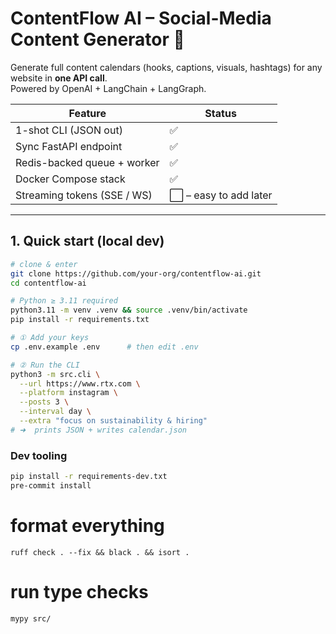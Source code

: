 # ContentFlow AI – Social-Media Content Generator 🚀

Generate full content calendars (hooks, captions, visuals, hashtags) for any website in **one API call**.  
Powered by OpenAI + LangChain + LangGraph.

| Feature | Status |
|---------|--------|
| 1-shot CLI (JSON out) | ✅ |
| Sync FastAPI endpoint | ✅ |
| Redis-backed queue + worker | ✅ |
| Docker Compose stack | ✅ |
| Streaming tokens (SSE / WS) | ⬜ – easy to add later |

---

## 1. Quick start (local dev)

```bash
# clone & enter
git clone https://github.com/your-org/contentflow-ai.git
cd contentflow-ai

# Python ≥ 3.11 required
python3.11 -m venv .venv && source .venv/bin/activate
pip install -r requirements.txt

# ① Add your keys
cp .env.example .env      # then edit .env

# ② Run the CLI
python3 -m src.cli \
  --url https://www.rtx.com \
  --platform instagram \
  --posts 3 \
  --interval day \
  --extra "focus on sustainability & hiring"
# ➜  prints JSON + writes calendar.json
```

### Dev tooling

```bash
pip install -r requirements-dev.txt
pre-commit install
```
# format everything
```ruff check . --fix && black . && isort .```

# run type checks
```mypy src/```

